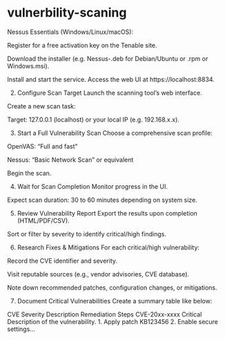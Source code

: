 # vulnerbility-scaning

Nessus Essentials (Windows/Linux/macOS):

Register for a free activation key on the Tenable site.

Download the installer (e.g. Nessus-<version>.deb for Debian/Ubuntu or .rpm or Windows.msi).

Install and start the service. Access the web UI at https://localhost:8834.

2. Configure Scan Target
Launch the scanning tool’s web interface.

Create a new scan task:

Target: 127.0.0.1 (localhost) or your local IP (e.g. 192.168.x.x).

3. Start a Full Vulnerability Scan
Choose a comprehensive scan profile:

OpenVAS: “Full and fast”

Nessus: “Basic Network Scan” or equivalent

Begin the scan.

4. Wait for Scan Completion
Monitor progress in the UI.

Expect scan duration: 30 to 60 minutes depending on system size.

5. Review Vulnerability Report
Export the results upon completion (HTML/PDF/CSV).

Sort or filter by severity to identify critical/high findings.

6. Research Fixes & Mitigations
For each critical/high vulnerability:

Record the CVE identifier and severity.

Visit reputable sources (e.g., vendor advisories, CVE database).

Note down recommended patches, configuration changes, or mitigations.

7. Document Critical Vulnerabilities
Create a summary table like below:

CVE	Severity	Description	Remediation Steps
CVE-20xx-xxxx	Critical	Description of the vulnerability.	1. Apply patch KB123456
2. Enable secure settings...
